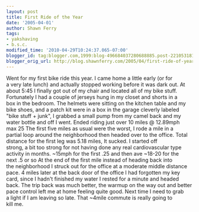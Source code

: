 ```yaml
---
layout: post
title: First Ride of the Year
date: '2005-04-01'
author: Shawn Ferry
tags:
- yakshaving
- b.s.c.
modified_time: '2010-04-29T10:24:37.065-07:00'
blogger_id: tag:blogger.com,1999:blog-496684037280688885.post-2210531816018706065
blogger_orig_url: http://blog.shawnferry.com/2005/04/first-ride-of-year.html
---
```


Went for my first bike ride this year. I came home a little early (or for  
a very late lunch) and actually stopped working before it was dark out. At  
about 5:45 I finally got out of my chair and located all of my bike stuff.  
Fortunately I had a couple of jerseys hung in my closet and shorts in a  
box in the bedroom. The helmets were sitting on the kitchen table and my  
bike shoes, and a patch kit were in a box in the garage cleverly labeled  
"bike stuff + junk", I grabbed a small pump from my camel back and my  
water bottle and off I went. Ended riding just over 10 miles @ 12.89mph  
max 25 The first five miles as usual were the worst, I rode a mile in a  
partial loop around the neighborhood then headed over to the office. Total  
distance for the first leg was 5.18 miles, It sucked. I started off  
strong, a bit too strong for not having done any real cardiovascular type  
activity in months. ~15mph for the first .25 and then ave ~18-20 for the  
next .5 or so At the end of the first mile instead of heading back into  
the neighborhood I struck out for the office at a moderate middle distance  
pace. 4 miles later at the back door of the office I had forgotten my key  
card, since I hadn't finished my water I rested for a minute and headed  
back. The trip back was much better, the warmup on the way out and better  
pace control left me at home feeling quite good. Next time I need to grab  
a light if I am leaving so late. That ~4mile commute is really going to  
kill me.  

